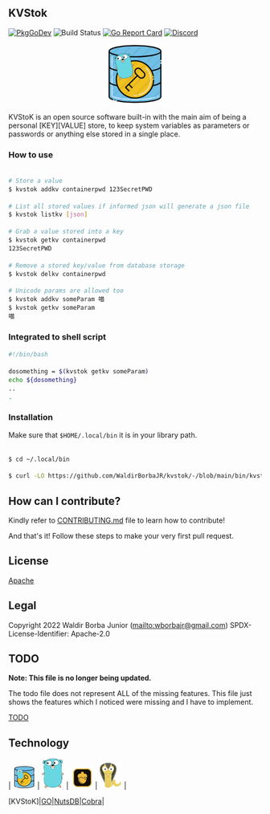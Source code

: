 ## KVStok

[![PkgGoDev](https://img.shields.io/badge/go.dev-docs-007d9c?logo=go&logoColor=white)](https://pkg.go.dev/github.com/alpine-hodler/waldirborbajr)
![Build Status](https://github.com/alpine-hodler/waldirborbajr/actions/workflows/ci.yml/badge.svg)
[![Go Report Card](https://goreportcard.com/badge/github.com/alpine-hodler/waldirborbajr)](https://goreportcard.com/report/github.com/alpine-hodler/gidari)
[![Discord](https://img.shields.io/discord/987810353767403550)](https://discord.gg/3jGYQz74s7)

<p align="center"> <img alt="KVStoK Logo" src="./assets/logo.png" width="120", heigth="120"/> </p>

KVStoK is an open source software built-in with the main aim of being a personal [KEY][VALUE] store, to keep system variables as parameters or passwords or anything else stored in a single place.

### How to use

```sh

# Store a value
$ kvstok addkv containerpwd 123SecretPWD

# List all stored values if informed json will generate a json file
$ kvstok listkv [json]

# Grab a value stored into a key
$ kvstok getkv containerpwd
123SecretPWD

# Remove a stored key/value from database storage
$ kvstok delkv containerpwd

# Unicode params are allowed too
$ kvstok addkv someParam 喵
$ kvstok getkv someParam
喵
```

### Integrated to shell script

```sh
#!/bin/bash

dosomething = $(kvstok getkv someParam)
echo ${dosomething}
..
.
```

### Installation

Make sure that `$HOME/.local/bin` it is in your library path.


```sh

$ cd ~/.local/bin

$ curl -LO https://github.com/WaldirBorbaJR/kvstok/-/blob/main/bin/kvstok

```

## How can I contribute?

Kindly refer to [CONTRIBUTING.md](./CONTRIBUTING.md) file to learn how to contribute!

And that's it!
Follow these steps to make your very first pull request.

## License

[Apache](https://github.com/WaldirBorbaJR/kvstok/-/blob/main/LICENSE)

## Legal

Copyright 2022 Waldir Borba Junior (<mailto:wborbajr@gmail.com>)
SPDX-License-Identifier: Apache-2.0

## TODO

**Note: This file is no longer being updated.**

The todo file does not represent ALL of the missing features. This file just shows the features which I noticed were missing and I have to implement.

[TODO](./TODO.md)

## Technology

| <img src="assets/logo.png" alt="logo" width="45" hight="45"/> | <img src="assets/gopher.png" alt="gopher" width="45" hight="45"/> | <img src="assets/nutsdb.png" alt="nutsdb" width="45" hight="45"/> | <img src="assets/cobra.png" alt="cobra" width="45" hight="45"/> |


[KVStoK]|[GO](https://go.dev/)|[NutsDB](https://github.com/nutsdb/nutsdb)|[Cobra](https://cobra.dev/)|
